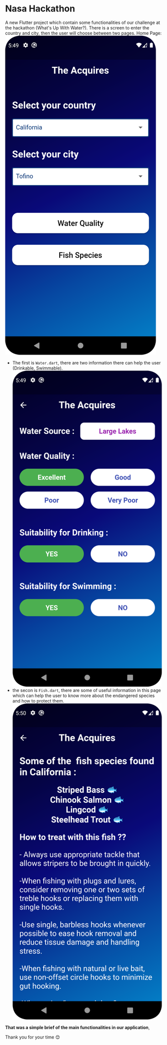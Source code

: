 # Nasa Hackathon

A new Flutter project which contain some functionalities of our challenge at the hackathon (What's Up With Water?). There is a screen to enter the country and city, then the user will choose between two pages.
Home Page: ![Home](HomeScreen.png)
  - The first is `Water.dart`, there are two information there can help the user (Drinkable, Swimmable).
    ![WaterPage](WaterScreen.png)
  - the secon is `Fish.dart`, there are some of useful information in this page which can help the user to know more about the endangered species and how to protect them.
    ![FishPage](fishScreen.png)

**That was a simple brief of the main functionalities in our application**,

Thank you for your time 😊
